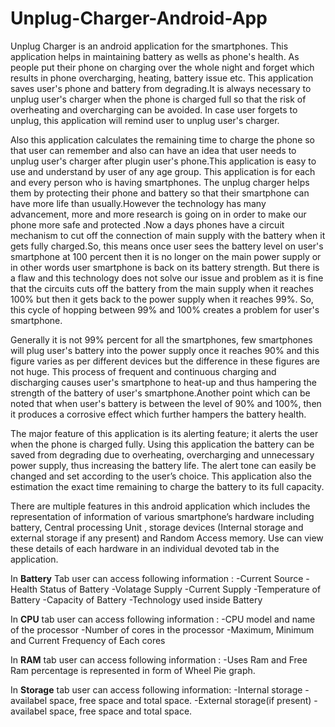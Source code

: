 # Unplug-Charger-Android-App

Unplug Charger is an android application for the smartphones. This application helps in maintaining battery as wells as phone's health. As people put their phone on charging over the whole night and forget which results in phone overcharging, heating, battery issue etc. This application saves user's phone and battery from degrading.It is always necessary to unplug user's charger when the phone is charged full so that the risk of overheating and overcharging can be avoided. In case user forgets to unplug, this application will remind user to unplug user's charger.

Also this application calculates the remaining time to charge the phone so that user can remember and also can have an idea that user needs to unplug user's charger after plugin user's phone.This application is easy to use and understand by user of any age group. This application is for each and every person who is having smartphones. The unplug charger helps them by protecting their phone and battery so that their smartphone can have more life than usually.However the technology has many advancement, more and more research is going on in order to make our phone more safe and protected .Now a days phones have a circuit mechanism to cut off the connection of main supply with the battery when it gets fully charged.So, this means once user sees the battery level on user's smartphone at 100 percent then it is no longer on the main power supply or in other words user smartphone is back on its battery strength. But there is a flaw and this technology does not solve our issue and problem as it is fine that the circuits cuts off the battery from the main supply when it reaches 100% but then it gets back to the power supply when it reaches 99%. So, this cycle of hopping between 99% and 100% creates a problem for user's smartphone. 

Generally it is not 99% percent for all the smartphones, few smartphones will plug user's battery into the power supply once it reaches 90% and this figure varies as per different devices but the difference in these figures are not huge. This process of frequent and continuous charging and discharging causes user's smartphone to heat-up and thus hampering the strength of the battery of user's smartphone.Another point which can be noted that when user's battery is between the level of 90% and 100%, then it produces a corrosive effect which further hampers the battery health.

The major feature of this application is its alerting feature; it alerts the user when the phone is charged fully. Using this application the battery can be saved from degrading due to overheating, overcharging and unnecessary power supply, thus increasing the battery life. The alert tone can easily be changed and set according to the user’s choice. This application also the estimation the exact time remaining to charge the battery to its full capacity.

There are multiple features in this android application which includes the representation of information of various smartphone’s hardware including battery, Central processing Unit , storage devices (Internal storage and external storage if any present) and Random Access memory. Use can view these details of each hardware in an individual devoted tab in the application.

In **Battery** Tab user can access following information :
-Current Source
-Health Status of Battery
-Volatage Supply
-Current Supply
-Temperature of Battery
-Capacity of Battery
-Technology used inside Battery

In **CPU** tab user can access following information :
-CPU model and name of the processor
-Number of cores in the processor
-Maximum, Minimum and Current Frequency of Each cores

In **RAM** tab user can access following information :
-Uses Ram and Free Ram percentage is represented in form of Wheel Pie graph.

In **Storage** tab user can access following information:
-Internal storage - availabel space, free space and  total space.
-External storage(if present) - availabel space, free space and  total space.
